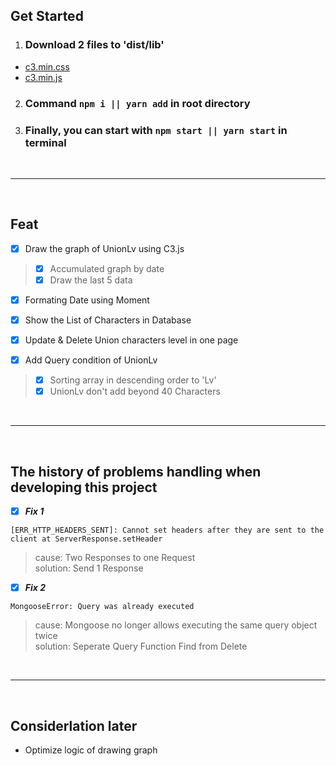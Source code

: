 ## Get Started
1. ### Download 2 files to 'dist/lib'
<ul>
    <li><a href="http://b1ix.net/post_inc/c3js/c3.css">c3.min.css</a><br></li>
    <li><a href="http://b1ix.net/post_inc/c3js/c3.js">c3.min.js</a><br></li>
</ul>

2. ### Command `npm i || yarn add` in root directory

3. ### Finally, you can start with `npm start || yarn start` in terminal

<br><hr><br>

## Feat

- [x] Draw the graph of UnionLv using C3.js
> - [x] Accumulated graph by date<br>
> - [x] Draw the last 5 data

- [x] Formating Date using Moment <br>

- [x] Show the List of Characters in Database <br>

- [x] Update & Delete Union characters level in one page <br>

- [x] Add Query condition of UnionLv
> - [x] Sorting array in descending order to 'Lv' <br>
> - [x] UnionLv don't add beyond 40 Characters

<br><hr><br>

## The history of problems handling when developing this project

- [x] ***Fix 1***

```
[ERR_HTTP_HEADERS_SENT]: Cannot set headers after they are sent to the client at ServerResponse.setHeader
```

> cause: Two Responses to one Request <br>
> solution: Send 1 Response

- [x] ***Fix 2***

```
MongooseError: Query was already executed
```

> cause: Mongoose no longer allows executing the same query object twice <br>
> solution: Seperate Query Function Find from Delete

<br><hr><br>

## Considerlation later
<ul>
    <li>Optimize logic of drawing graph</li>
</ul>